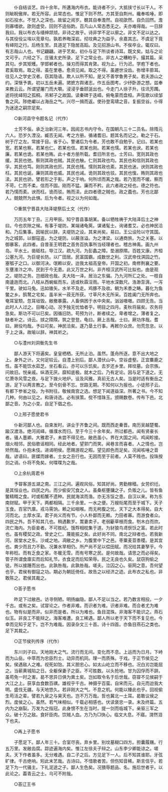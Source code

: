 <!-- { "loadSidebar": true } -->
　　仆自结谈艺。四十余年。所遘海内布衣。能诗者不少。大抵挟寸长以干人。不则眦睨傲岸。若无所容。此常态也。惟足下则不然。方其至自荆州。纔奉咳唾。即如石投水。不觉入之深也。故留之阅岁。覩其自奉澹然。自视欿然。自负回然。澹则寡嗜欲。欿则虚受。回则不适俗韵。百凡山人常态悉无之。夫亦难得哉。一日辞我曰。我以布衣与缙绅颉颃。非诗之故乎。诗非学不足以廓之。非文不足以达之。与其役役尘埃以竞章句。孰若养晦深岩。彻坟典之为益乎。余嘉其志。不虞足下竟有峄阳之行。后杨生至。具道足下隐居高蹈。及见招游山书。不俟卒业。辄叹曰。有志哉山人也。书记翩翩。进乎艺矣。初仆与足下所谈者诗耳。既文矣。姑与之论文可乎。六经之下。庄骚太史所录。足下之常业也。非古人之糟粕乎。撮其篇。采其句。步其矩矱。学邯郸者也。操刃而得其肯綮。视为止。行为迟。学庖下者也。君奚取焉。取之得。虽在里巷。愈资见闻。取之不得。虽遯世没齿。弥增丰蔀耳。往见人之学史汉者。窃其隐语。欺人以所不知。是又不善学鲁男子矣。若夫游山之约。深惬予衷。初以五岳未遍。捃摭方舆诸志。作五岳图考。少纾卧游之想。兹奉来教云云。所谓望屠门而大嚼。浸浸乎垂颐涎出也。今走门人徐子升。往讯芳躅。逝将抚峄阳之孤桐。吊邾子之故国。读秦碑于迭嶂。俯龟蒙而盘桓。声弦歌以续邹鲁之风。陟绝巘以占海岳之气。兴尽一揖而返。使孙登鸾啸之音。复振空谷。仆得为迷途之嗣宗足矣。 

　　○新河县守令题名记（代作） 

　　士芳不佞。承乏治新河三年。因阅志书内守令。在国朝凡三十二员名。除隋元六人。恐岁久湮没。臧否无闻。考之方册。循诸耆旧。题其名而记之。勒之于石。树于厅之左。常接于目。省于心。警诸后为令者。芳也敢不自勉乎。记曰。若某也宽。若某也察。若某也仁。若某也信。若某也刚。若某也懦。若某也谀。若某也廉。若某也诡。若某也贿。此十者方册所载。耆旧所言也。士芳曰。宽则其政也缓。其民也弛。察则其政也贼。其民也觖。仁则其政也均。其民也和信则其政也孚。其民也笃。刚则其政也厉。其民也残。懦则其政也紊。其民也迷。谀则其政也枉。其民也诞。廉则其政也威。其民也诫。诡则其政也驳。其民也愎。贿则其政也渎。其民也骄。譬若形之于影。声之于响。何所顷而离之哉。若乃宽而不缓。察而不苛。仁而不柔。信而不固。刚而不猛。廉而不矜。此六者政之经也。德之符也。若乃懦而紊。谀而枉。诡而驳。贿而渎。此四者德之贼也。政之蠹也。芳也北鄙人。兢兢然为此惧。后为令者。视之以为何如哉。 

　　○重筑宁晋县大陆泽堤祭后土文（代作） 

　　万历五年丁丑。三月甲辰。知宁晋县事胡某。备以牺牲祷于大陆泽后土之神曰。今也农隙之候。有事于堤防。某端诸龟筴。谋诸髦士。询诸耆艾。必也神民洽和。乃后集事。因喻民以辞。夫堤防之设。其来尚矣。易曰。王公设险以守其国。为之城郭。以御寇盗。为之堤防。以蔽涨溢。为之津梁。以通商旅。为之关塞。以御暴客。此四者。自昔圣王明君之首务百执事所当经理者也。稽古神禹。画九州岛。平水土。凿砥柱。导江汉。疏九河。为彭蠡之障。垫溺原隰。百姓又康。齐桓公塞九河。为巨堤长防。以广田居。民富国霸。成数世之利。汉武帝伐淇园之竹。塞瓠子之口。以御河决。氓赖以安。迨我太祖高皇帝。开国之初。南修荆襄之要。东壅淮汴之冲。民到于今无患。此又万世之利。非齐桓汉武所可比拟也。由是观之。堤防之务。岂细政也哉。夫大陆一泽。居治之东偏。乃九河所汇之处。一枝自南逶迤而北。八枝从西蜿蜒而东。适或秋霖淫雨。平地水深数尺。浩渺澎湃。一泻千里。驶如马兔。迅如锥矢。水羊不及走。鸡豚不及收。朝为禾黍之畴。暮化为鱼鳖之乡。鹄鹜之宅矣。虽半米一菽无所获。寸草尺木无所采。百姓阖门无所奔也。奄耳室颓。忽耳垣毁。敝撤暴露。人畜俱困于水中央矣。汹汹嗷嗷。四顾无告。当此时人人过之。目睹心动。况予独无忧恤者乎。明目之四月。麦秋将届矣。农务将急矣。斯功不可以巳矣。因循旧防。苟预为计。断者续之。卑者增之。薄者复之。缺者补之。诗云。捄之陾陾。筑之登登。龟曰。厥上吉哉。士曰。厥功序哉。耆曰。厥役均哉。予曰可矣。神民洽矣。遂乃垦土行事。再敕尔众庶。勿荒忽怠。以于上之诛。故喻以辞。神其听之。 

　　○与澧州刘洞衡先生书 

　　鄙人游天下将遍矣。皇皇栖栖。无所止泊。虽然。蓬舟所逐。意不出大地之上。身外之计。又何足较云。自澧上别后。鄙人潜伏山中。空谷虚壑。正宜麋鹿之性。虽不能饮水茹芝。坐石看云。亦可以乐饥矣。去岁还乡里。拜坟墓。会宗族。问故旧。悦亲戚。纵酒无厌。靡知底极。就木之后。乃有定论。因与足下道之。无忆萧寺风雪之夜。与足下拨火地炉。设及风雅。真前无古人矣。当是时适有衡岳之游。足下以两言教之。至今刻骨不忘。世路无期。不知何以为报也。小徒邢子云。有都下参省之役。为书附往。敬候南宫之选。想足下闻道益深。所著之书。今不知几种。何由以见之。和唐诗选。必有挟策。傥不惜珠玉。颁赐数卷。传布下邑。北鄙之音。为之小变。自足下倡之也。 

　　○上邢子愿使君书 

　　仆新河鄙人也。自束发时。讲业于齐鲁之间。既而西走秦晋。南历吴越楚蜀。踰汉渡洛。绝河阅峄。循濮水而归。至于今三十余年矣。所过都邑。闻有贤豪长者。骚人墨卿。大雅君子。未尝不得见也。敝邑虽小。界在大国之间。鸡闻畛接。烟火相邻。民俗歌谣相同。经此地者。望郭门而笑。闻巷言而喜者。人之情也。岂矫然哉。仆抱未伎。进谒明侯。愿赐游观之暇。望见颜色而足矣。况闻咳唾之音哉。谚语曰。匪媒而嫁者。士女之丑行也。无因而至于前者。人莫不贱也。投珠按剑之诮。仆将不免矣。何喋喋为之哉。 

　　○上余杭周君书 

　　予甞客游五湖之南。三江之间。遍观风俗。知其好尚。男勤稼穑。女劳织纴。是其恒业也。四民之内。而少偷安冗食之人。虽桑枢壅牗之子。负贩之儿。皆有鱼鳖精糈之食。时或稻蟹不遗种。民就海滨而渔。亦无冻馁之患。自汉以来。称为东南财赋。甲于天下。两都相隔。三千余里。一水之便。万艘衔尾而至于城下。天子玉食。百官饩廪。戎马需饷。赖之如咽喉。而无枵腹之忧。天下之大本得矣。自大河而北。土厚水深。君子尚义而有节。小人朴鄙而无赖。力田者寡。而游食者众。四民之外。吾不知其几也。稍遇歉岁。鬻妻卖子。老弱斸草根而食。刳木白而炊。流亡海内。为臣妾者。不可胜纪。饿殍相枕集于道。为豺狼鸟鸢恹饫之富。若此时也。虽有稷契之政。曾史之仁。蔑能振之矣。此好尚不同。南北之辩者也。若我新河。居堂水之东。沙咸之地。凋敝之乡。为腹里中下之邑。枣粟麦荳黍稷。是其宜也。粪少而且力不勤。况兼水旱相仍。所产尚不足以偿田赋。而况给其妻孥乎。今年称稔。而有乏食之家。冬暖无雪。而有号寒之民。是何故哉。请思之而必得矣。管子所谓食廪实而后知礼节。衣食足而后知荣辱。民之无良也久矣。鼠窃狗偷之徒。所以接踵而出也。此孰咎哉。此孰咎哉。嗟夫。泣囚之心。驱网之意。吾何望也乎。君侯有御寇之功。期必为朝廷倚任。故告之以经济之迹。此布衣之私也。非敢陈之。君侯其裁之。 

　　○荅子愿书 

　　昨足下过敝邑。访寻侧陋。明扬幽隐。鄙人不足以当之。若乃数言相投。一夕千古。或有之矣。试甞论之。作者非难。而识者为难。识者非难。而合者尤为难也。物有似是而非。似非而是者。所以为难也。鱼目混珠。非海客不能识之。燕石似玉。非良工不能辩之。海客难遭。良工稀遇。鄙人所以老于天下而不复见也。今幸而见知于足下。岂不为难哉。因录杂文三十首。诗十四首。亦鱼目燕石之类也。足下其裁之。 

　　○正节侯列传序（代作） 

　　东川刘子曰。天地刚大之气。流行而无间。变化而不息。上运而为日月。下峙而为山岳。中萃而为忠臣烈士。动异而机同。理一而质殊。于戏。于正节侯见之矣。侯遇敌人之难。视死如饴。其义胆忠心。如太山屹立而不移也。况白刃岂能屈之。当蕲黄城陷之日。全躯保妻子之臣。不可胜数。以头抢地。甘为囚俘而不辞。虽苟免一时之害。曷不思异日俱为粪土矣。岂如取令名于后世哉。窃甞不见侯嗣于大江之上。获享血食数百禩。雄视乎千古。神摄乎百蛮。自宋而元。自元而迨我大明。盛伐无疆。与天地悠久。若非刚大之气。不息之机。何能以臻此也乎。回视偷生苟活之辈。譬若九泉之与昊天也。岂不万万哉。哲也冀北一土耳。曷敢议侯之烈。度侯之心。虽然。若气味相似。千载必相感也。伏读褒忠一录。未及终篇。五内为之崩裂。万发为之指冠。此身恨不生在当时。提一剑而临城下。亲驱三军之众。破十万之敌。食奸臣肉。饮贼人血。方乃为□快心。临文大息。不寤。潸然泪下也夫。 

　　○再上子愿书 

　　子愿足下。鄙人年三十。合室尽丧。弃乡里。别坟墓糊口四方。担囊履屩。行五万里。发敝齿腐。踪迹遍海内矣。惟江左徐夫子辩之。山东李少卿能谅之。嗟夫。天下作者虽多。无分难遇。自二子之后。方见足下一人。后不知其谁耶。牙弦旷律。千古绝响。矧此末艺哉。古诗曰。不惜歌者苦。但伤知音稀。斯言信乎。若足下为一代骚主。下礼泥途之子。鄙人生色矣。况猥辱题品、名。施后世者乎。以此论之。葢青云之士。乌可不附哉。 

　　○荅辽王书 

